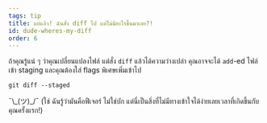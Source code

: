 ```yaml
---
tags: tip
title: แย่แล้ว! ฉันสั่ง diff ไป แต่ไม่มีอะไรขึ้นมาเลย?!
id: dude-wheres-my-diff
order: 6
---
```


ถ้าคุณรู้แน่ ๆ ว่าคุณเปลี่ยนแปลงไฟล์ แต่สั่ง `diff` แล้วได้ความว่างเปล่า คุณอาจจะได้ `add`-ed ไฟล์เข้า staging และคุณต้องใส่ flags พิเศษเพิ่มเข้าไป

```git
git diff --staged
```

&macr;\\\_(ツ)\_/&macr; (ใช่ ฉันรู้ว่ามันคือฟีเจอร์  ไม่ใช่บัก  แต่นี่เป็นสิ่งที่ไม่มีทางเข้าใจได้ง่ายเลยเวลาที่เกิดขึ้นกับคุณครั้งแรก!)
